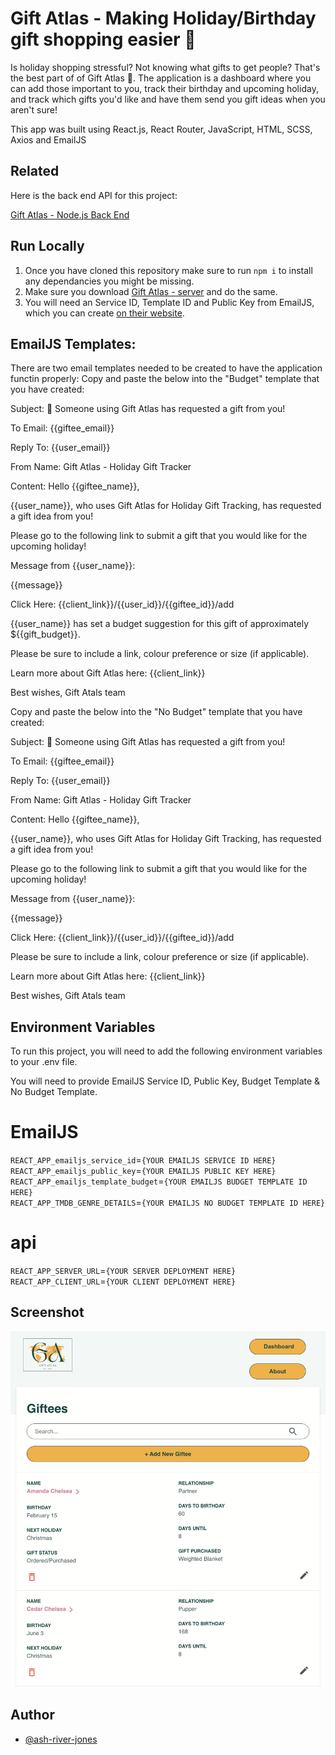 # Gift Atlas - Making Holiday/Birthday gift shopping easier 🎁 

Is holiday shopping stressful? Not knowing what gifts to get people? That's the best part of of Gift Atlas 🎁.  The application is a dashboard where you can add those important to you, track their birthday and upcoming holiday, and track which gifts you'd like and have them send you gift ideas when you aren't sure!  

This app was built using React.js, React Router, JavaScript, HTML, SCSS, Axios and EmailJS

## Related

Here is the back end API for this project: 

[Gift Atlas - Node.js Back End](https://github.com/ash-river-jones/gift-atlas-server)

## Run Locally 

1. Once you have cloned this repository make sure to run `npm i` to install any dependancies you might be missing. 
2. Make sure you download [Gift Atlas - server](https://github.com/ash-river-jones/gift-atlas-server) and do the same. 
3. You will need an Service ID, Template ID and Public Key from EmailJS, which you can create [on their website](https://www.emailjs.com/).

## EmailJS Templates:
There are two email templates needed to be created to have the application functin properly:
Copy and paste the below into the "Budget" template that you have created:

Subject: 🎁 Someone using Gift Atlas has requested a gift from you! 

To Email: {{giftee_email}}

Reply To: {{user_email}}

From Name: Gift Atlas - Holiday Gift Tracker

Content: Hello {{giftee_name}},

{{user_name}}, who uses Gift Atlas for Holiday Gift Tracking, has requested a gift idea from you! 

Please go to the following link to submit a gift that you would like for the upcoming holiday! 

Message from {{user_name}}:

{{message}}

Click Here: {{client_link}}/{{user_id}}/{{giftee_id}}/add

{{user_name}} has set a budget suggestion for this gift of approximately ${{gift_budget}}.

Please be sure to include a link, colour preference or size (if applicable).

Learn more about Gift Atlas here: {{client_link}}

Best wishes,
Gift Atals team


Copy and paste the below into the "No Budget" template that you have created:

Subject: 🎁 Someone using Gift Atlas has requested a gift from you! 

To Email: {{giftee_email}}

Reply To: {{user_email}}

From Name: Gift Atlas - Holiday Gift Tracker

Content: Hello {{giftee_name}},

{{user_name}}, who uses Gift Atlas for Holiday Gift Tracking, has requested a gift idea from you! 

Please go to the following link to submit a gift that you would like for the upcoming holiday! 

Message from {{user_name}}:

{{message}}

Click Here: {{client_link}}/{{user_id}}/{{giftee_id}}/add

Please be sure to include a link, colour preference or size (if applicable).

Learn more about Gift Atlas here: {{client_link}}

Best wishes,
Gift Atals team

## Environment Variables

To run this project, you will need to add the following environment variables to your .env file.  

You will need to provide EmailJS Service ID, Public Key, Budget Template & No Budget Template.
#  EmailJS
`REACT_APP_emailjs_service_id`=`{YOUR EMAILJS SERVICE ID HERE}` <br />
`REACT_APP_emailjs_public_key`=`{YOUR EMAILJS PUBLIC KEY HERE}` <br />
`REACT_APP_emailjs_template_budget`=`{YOUR EMAILJS BUDGET TEMPLATE ID HERE}` <br />
`REACT_APP_TMDB_GENRE_DETAILS`=`{YOUR EMAILJS NO BUDGET TEMPLATE ID HERE}`
# api
`REACT_APP_SERVER_URL`=`{YOUR SERVER DEPLOYMENT HERE}` <br />
`REACT_APP_CLIENT_URL`=`{YOUR CLIENT DEPLOYMENT HERE}`

## Screenshot

![App Screenshot](https://github.com/ash-river-jones/gift-atlas-client/blob/e7f7971953373c209f017a5e941411ae8aa3baf2/src/data/screenshot.png?raw=true)

## Author

- [@ash-river-jones](https://github.com/ash-river-jones)

